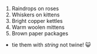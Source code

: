 1. Raindrops on roses
2. Whiskers on kittens
3. Bright copper kettles
4. Warm woolen mittens
5. Brown paper packages
  * tie them with *string* not twine! 😺
